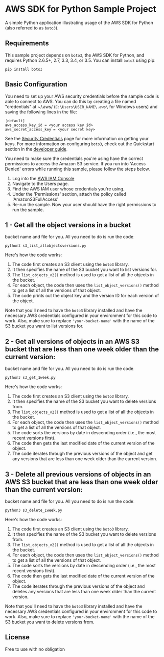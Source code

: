 # AWS SDK for Python Sample Project

A simple Python application illustrating usage of the AWS SDK for Python (also
referred to as `boto3`).

## Requirements

This sample project depends on `boto3`, the AWS SDK for Python, and requires
Python 2.6.5+, 2.7, 3.3, 3.4, or 3.5. You can install `boto3` using pip:

    pip install boto3

## Basic Configuration

You need to set up your AWS security credentials before the sample code is able
to connect to AWS. You can do this by creating a file named "credentials" at ~/.aws/ 
(`C:\Users\USER_NAME\.aws\` for Windows users) and saving the following lines in the file:

    [default]
    aws_access_key_id = <your access key id>
    aws_secret_access_key = <your secret key>

See the [Security Credentials](http://aws.amazon.com/security-credentials) page
for more information on getting your keys. For more information on configuring `boto3`,
check out the Quickstart section in the [developer guide](https://boto3.readthedocs.org/en/latest/guide/quickstart.html).

You need to make sure the credentials you're using have the correct permissions to access the Amazon S3 
service. If you run into 'Access Denied' errors while running this sample, please follow the steps below.

1. Log into the [AWS IAM Console](https://console.aws.amazon.com/iam/home)
2. Navigate to the Users page.
3. Find the AWS IAM user whose credentials you're using.
4. Under the 'Permissions' section, attach the policy called 'AmazonS3FullAccess'
5. Re-run the sample. Now your user should have the right permissions to run the sample.



## 1 - Get all the object versions in a bucket

bucket name and file for you. All you need to do is run the code:

    python3 s3_list_allobjectsversions.py

Here's how the code works:

1. The code first creates an S3 client using the `boto3` library.
2. It then specifies the name of the S3 bucket you want to list versions for.
3. The `list_objects_v2()` method is used to get a list of all the objects in the bucket.
4. For each object, the code then uses the `list_object_versions()` method to get a list of all the versions of that object.
5. The code prints out the object key and the version ID for each version of the object.

Note that you'll need to have the `boto3` library installed and have the necessary AWS credentials configured in your environment for this code to work. Also, make sure to replace `'your-bucket-name'` with the name of the S3 bucket you want to list versions for.


## 2 - Get all versions of objects in an AWS S3 bucket that are less than one week older than the current version:

bucket name and file for you. All you need to do is run the code:

    python3 s3_get_1week.py   

Here's how the code works:

1. The code first creates an S3 client using the `boto3` library.
2. It then specifies the name of the S3 bucket you want to delete versions from.
3. The `list_objects_v2()` method is used to get a list of all the objects in the bucket.
4. For each object, the code then uses the `list_object_versions()` method to get a list of all the versions of that object.
5. The code sorts the versions by date in descending order (i.e., the most recent versions first).
6. The code then gets the last modified date of the current version of the object.
7. The code iterates through the previous versions of the object and get any versions that are less than one week older than the current version.


## 3 - Delete all previous versions of objects in an AWS S3 bucket that are less than one week older than the current version:

bucket name and file for you. All you need to do is run the code:

    python3 s3_delete_1week.py    

Here's how the code works:

1. The code first creates an S3 client using the `boto3` library.
2. It then specifies the name of the S3 bucket you want to delete versions from.
3. The `list_objects_v2()` method is used to get a list of all the objects in the bucket.
4. For each object, the code then uses the `list_object_versions()` method to get a list of all the versions of that object.
5. The code sorts the versions by date in descending order (i.e., the most recent versions first).
6. The code then gets the last modified date of the current version of the object.
7. The code iterates through the previous versions of the object and deletes any versions that are less than one week older than the current version.

Note that you'll need to have the `boto3` library installed and have the necessary AWS credentials configured in your environment for this code to work. Also, make sure to replace `'your-bucket-name'` with the name of the S3 bucket you want to delete versions from.

## License
Free to use with no obligation

